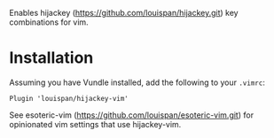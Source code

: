 Enables hijackey (https://github.com/louispan/hijackey.git) key combinations for vim.

# Installation
Assuming you have Vundle installed, add the following to your `.vimrc`:

```
Plugin 'louispan/hijackey-vim'

```

See esoteric-vim (https://github.com/louispan/esoteric-vim.git) for opinionated vim settings that use hijackey-vim.
